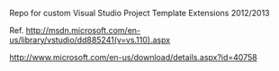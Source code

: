 Repo for custom Visual Studio Project Template Extensions 2012/2013

Ref.
http://msdn.microsoft.com/en-us/library/vstudio/dd885241(v=vs.110).aspx

http://www.microsoft.com/en-us/download/details.aspx?id=40758
